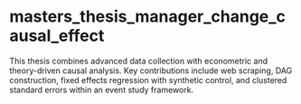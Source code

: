 # masters_thesis_manager_change_causal_effect
This thesis combines advanced data collection with econometric and theory-driven causal analysis. Key contributions include web scraping, DAG construction, fixed effects regression with synthetic control, and clustered standard errors within an event study framework.
